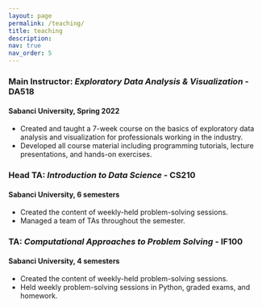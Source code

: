```yaml
---
layout: page
permalink: /teaching/
title: teaching
description: 
nav: true
nav_order: 5
---
```


### **Main Instructor**: *Exploratory Data Analysis & Visualization* - DA518
#### Sabanci University, Spring 2022

- Created and taught a 7-week course on the basics of exploratory data analysis and visualization for professionals working in the industry.
- Developed all course material including programming tutorials, lecture presentations, and hands-on exercises.


### **Head TA**: *Introduction to Data Science* - CS210
#### Sabanci University, 6 semesters

- Created the content of weekly-held problem-solving sessions.
- Managed a team of TAs throughout the semester.


### **TA**: *Computational Approaches to Problem Solving* - IF100
#### Sabanci University, 4 semesters

- Created the content of weekly-held problem-solving sessions.
- Held weekly problem-solving sessions in Python, graded exams, and homework.